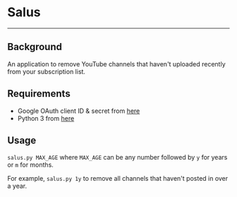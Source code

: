 # Salus

-------

## Background

An application to remove YouTube channels that haven't uploaded recently from
your subscription list.

## Requirements

- Google OAuth client ID & secret from [here](https://console.developers.google.com/)
- Python 3 from [here](https://www.python.org/)

## Usage

`salus.py MAX_AGE` where `MAX_AGE` can be any number followed by `y` for years
or `m` for months.

For example, `salus.py 1y` to remove all channels that haven't posted in over a
year.
